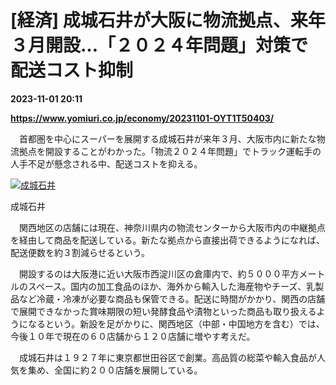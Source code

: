 # [経済] 成城石井が大阪に物流拠点、来年３月開設…「２０２４年問題」対策で配送コスト抑制

**2023-11-01 20:11**

**https://www.yomiuri.co.jp/economy/20231101-OYT1T50403/**

　首都圏を中心にスーパーを展開する成城石井が来年３月、大阪市内に新たな物流拠点を開設することがわかった。「物流２０２４年問題」でトラック運転手の人手不足が懸念される中、配送コストを抑える。

[![成城石井](https://www.yomiuri.co.jp/media/2023/11/20231101-OYT1I50226-1.jpg)](https://www.yomiuri.co.jp/pluralphoto/20231101-OYT1I50226/)

成城石井

　関西地区の店舗には現在、神奈川県内の物流センターから大阪市内の中継拠点を経由して商品を配送している。新たな拠点から直接出荷できるようになれば、配送便数を約３割減らせるという。

　開設するのは大阪港に近い大阪市西淀川区の倉庫内で、約５０００平方メートルのスペース。国内の加工食品のほか、海外から輸入した海産物やチーズ、乳製品など冷蔵・冷凍が必要な商品も保管できる。配送に時間がかかり、関西の店舗で展開できなかった賞味期限の短い発酵食品や漬物といった商品も取り扱えるようになるという。新設を足がかりに、関西地区（中部・中国地方を含む）では、今後１０年で現在の６０店舗から１２０店舗に増やす考えだ。

　成城石井は１９２７年に東京都世田谷区で創業。高品質の総菜や輸入食品が人気を集め、全国に約２００店舗を展開している。